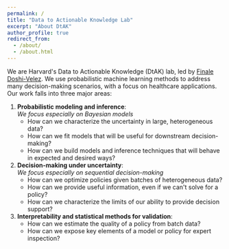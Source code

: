 ```yaml
---
permalink: /
title: "Data to Actionable Knowledge Lab"
excerpt: "About DtAK"
author_profile: true
redirect_from: 
  - /about/
  - /about.html
---
```


We are Harvard's Data to Actionable Knowledge (DtAK) lab, led by [Finale Doshi-Velez](https://finale.seas.harvard.edu/). 
We use probabilistic machine learning methods to address many decision-making scenarios, with a focus on healthcare applications.  Our work falls into three major areas:

1. **Probabilistic modeling and inference**: <br>
  *We focus especially on Bayesian models*
    - How can we characterize the uncertainty in large, heterogeneous data?
    - How can we fit models that will be useful for downstream decision-making?
    - How can we build models and inference techniques that will behave in expected and desired ways?
2. **Decision-making under uncertainty**: <br>
  *We focus especially on sequential decision-making*
    - How can we optimize policies given batches of heterogeneous data?
    - How can we provide useful information, even if we can't solve for a policy?
    - How can we characterize the limits of our ability to provide decision support?
3. **Interpretability and statistical methods for validation**:
    - How can we estimate the quality of a policy from batch data?
    - How can we expose key elements of a model or policy for expert inspection?  
